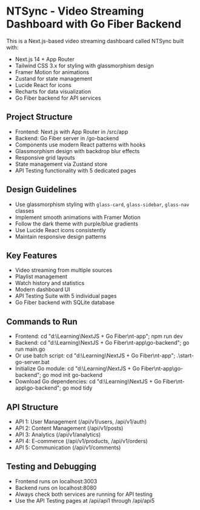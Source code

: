 # NTSync - Video Streaming Dashboard with Go Fiber Backend

<!-- Use this file to provide workspace-specific custom instructions to Copilot. For more details, visit https://code.visualstudio.com/docs/copilot/copilot-customization#_use-a-githubcopilotinstructionsmd-file -->

This is a Next.js-based video streaming dashboard called NTSync built with:
- Next.js 14 + App Router
- Tailwind CSS 3.x for styling with glassmorphism design
- Framer Motion for animations
- Zustand for state management
- Lucide React for icons
- Recharts for data visualization
- Go Fiber backend for API services

## Project Structure
- Frontend: Next.js with App Router in /src/app
- Backend: Go Fiber server in /go-backend
- Components use modern React patterns with hooks
- Glassmorphism design with backdrop blur effects
- Responsive grid layouts
- State management via Zustand store
- API Testing functionality with 5 dedicated pages

## Design Guidelines
- Use glassmorphism styling with `glass-card`, `glass-sidebar`, `glass-nav` classes
- Implement smooth animations with Framer Motion
- Follow the dark theme with purple/blue gradients
- Use Lucide React icons consistently
- Maintain responsive design patterns

## Key Features
- Video streaming from multiple sources
- Playlist management
- Watch history and statistics
- Modern dashboard UI
- API Testing Suite with 5 individual pages
- Go Fiber backend with SQLite database

## Commands to Run
- Frontend: cd "d:\Learning\NextJS + Go Fiber\nt-app"; npm run dev
- Backend: cd "d:\Learning\NextJS + Go Fiber\nt-app\go-backend"; go run main.go
- Or use batch script: cd "d:\Learning\NextJS + Go Fiber\nt-app"; .\start-go-server.bat
- Initialize Go module: cd "d:\Learning\NextJS + Go Fiber\nt-app\go-backend"; go mod init go-backend
- Download Go dependencies: cd "d:\Learning\NextJS + Go Fiber\nt-app\go-backend"; go mod tidy

## API Structure
- API 1: User Management (/api/v1/users, /api/v1/auth)
- API 2: Content Management (/api/v1/posts)
- API 3: Analytics (/api/v1/analytics)
- API 4: E-commerce (/api/v1/products, /api/v1/orders)
- API 5: Communication (/api/v1/comments)

## Testing and Debugging
- Frontend runs on localhost:3003
- Backend runs on localhost:8080
- Always check both services are running for API testing
- Use the API Testing pages at /api/api1 through /api/api5